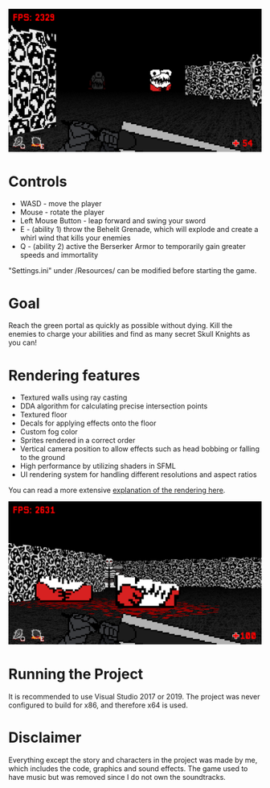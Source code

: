 ![github-small](Berserk/Berserk/Resources/Textures/Showcase2.png)

# Controls
* WASD - move the player
* Mouse - rotate the player
* Left Mouse Button - leap forward and swing your sword
* E - (ability 1) throw the Behelit Grenade, which will explode and create a whirl wind that kills your enemies
* Q - (ability 2) active the Berserker Armor to temporarily gain greater speeds and immortality

"Settings.ini" under /Resources/ can be modified before starting the game.

# Goal
Reach the green portal as quickly as possible without dying. Kill the enemies to charge your abilities and find as many secret Skull Knights as you can!

# Rendering features
* Textured walls using ray casting
* DDA algorithm for calculating precise intersection points
* Textured floor
* Decals for applying effects onto the floor
* Custom fog color
* Sprites rendered in a correct order
* Vertical camera position to allow effects such as head bobbing or falling to the ground
* High performance by utilizing shaders in SFML
* UI rendering system for handling different resolutions and aspect ratios

You can read a more extensive [explanation of the rendering here](https://docs.google.com/document/d/1X5MkdK-D9uOxcb6W8Eh87L9YaQbh6RkGU8NYF-vxTUM/edit?usp=sharing).

![github-small](Berserk/Berserk/Resources/Textures/Showcase1.png)

# Running the Project
It is recommended to use Visual Studio 2017 or 2019. The project was never configured to build for x86, and therefore x64 is used.

# Disclaimer
Everything except the story and characters in the project was made by me, which includes the code, graphics and sound effects. The game used to have music but was removed since I do not own the soundtracks.
